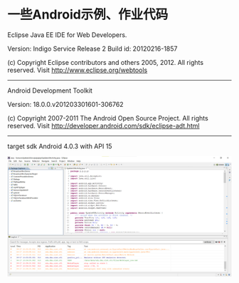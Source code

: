 # 一些Android示例、作业代码

Eclipse Java EE IDE for Web Developers.

Version: Indigo Service Release 2
Build id: 20120216-1857

(c) Copyright Eclipse contributors and others 2005, 2012.  All rights reserved.
Visit http://www.eclipse.org/webtools

-------
Android Development Toolkit

Version: 18.0.0.v201203301601-306762

(c) Copyright 2007-2011 The Android Open Source Project.  All rights reserved.
Visit http://developer.android.com/sdk/eclipse-adt.html

--------
target sdk Android 4.0.3 with API 15

![图片](1.png)
